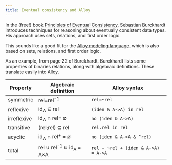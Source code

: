 ```yaml
---
title: Eventual consistency and Alloy
---
```


In the (free!) book [Principles of Eventual Consistency][PoEC], Sebastian
Burckhardt introduces techniques for reasoning about eventually consistent data
types. His approach uses sets, relations, and first order logic.

This sounds like a good fit for the [Alloy modeling
language](http://alloytools.org/), which is also based on sets, relations, and
first order logic.

As an example, from page 22 of Burckhardt, Burckhardt lists some properties of
binaries relations, along with algebraic definitions. These translate easily into Alloy.


|Property    |Algebraic definition                          |Alloy syntax                       |
|------------|----------------------------------------------|-----------------------------------|
|symmetric   |rel=rel<sup>-1</sup>                          |`rel=~rel`                         |
|reflexive   |id<sub>A</sub> ⊆ rel                          |`(iden & A->A) in rel`             |
|irreflexive |id<sub>A</sub> ∩ rel= ∅                       |`no (iden & A->A)`                 |
|transitive  |(rel;rel) ⊆ rel                               |`rel.rel in rel`                   |
|acyclic     |id<sub>A</sub> ∩ rel<sup>+</sup> = ∅          |`no (iden & A->A & ^rel)`          |
|total       |rel ∪ rel<sup>-1</sup> ∪ id<sub>A</sub> = A×A |`rel + ~rel + (iden & A->A) = A->A`|


[PoEC]: https://www.microsoft.com/en-us/research/publication/principles-of-eventual-consistency/

